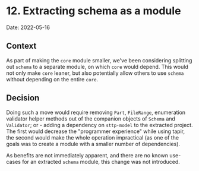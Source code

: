 # 12. Extracting schema as a module

Date: 2022-05-16

## Context

As part of making the `core` module smaller, we've been considering splitting out `schema` to a separate module, on which `core` would depend. This would not only make `core` leaner, but also potentially allow others to use `schema` without depending on the entire `core`.

## Decision

Doing such a move would require removing `Part`, `FileRange`, enumeration validator helper methods out of the companion objects of `Schema` and `Validator`; or - adding a dependency on `sttp-model` to the extracted project. The first would decrease the "programmer experience" while using tapir, the second would make the whole operation impractical (as one of the goals was to create a module with a smaller number of dependencies).

As benefits are not immediately apparent, and there are no known use-cases for an extracted `schema` module, this change was not introduced.